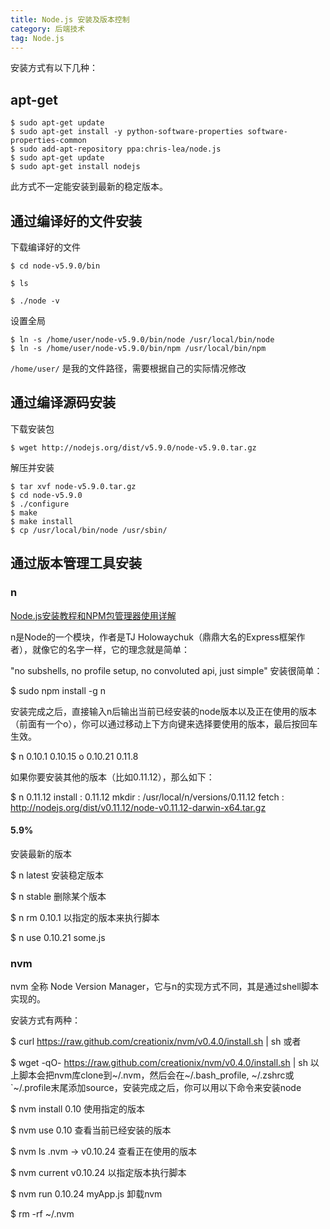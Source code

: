 ```yaml
---
title: Node.js 安装及版本控制
category: 后端技术
tag: Node.js
---
```


安装方式有以下几种：

## apt-get 

```
$ sudo apt-get update
$ sudo apt-get install -y python-software-properties software-properties-common
$ sudo add-apt-repository ppa:chris-lea/node.js
$ sudo apt-get update
$ sudo apt-get install nodejs
```

此方式不一定能安装到最新的稳定版本。

## 通过编译好的文件安装

下载编译好的文件

```
$ cd node-v5.9.0/bin

$ ls

$ ./node -v
```

设置全局

```
$ ln -s /home/user/node-v5.9.0/bin/node /usr/local/bin/node
$ ln -s /home/user/node-v5.9.0/bin/npm /usr/local/bin/npm
```

`/home/user/` 是我的文件路径，需要根据自己的实际情况修改

## 通过编译源码安装

下载安装包

```
$ wget http://nodejs.org/dist/v5.9.0/node-v5.9.0.tar.gz
```

解压并安装

```
$ tar xvf node-v5.9.0.tar.gz
$ cd node-v5.9.0
$ ./configure
$ make
$ make install
$ cp /usr/local/bin/node /usr/sbin/
```


## 通过版本管理工具安装


### n

[Node.js安装教程和NPM包管理器使用详解](http://www.jb51.net/article/53813.htm)

n是Node的一个模块，作者是TJ Holowaychuk（鼎鼎大名的Express框架作者），就像它的名字一样，它的理念就是简单：

"no subshells, no profile setup, no convoluted api, just simple"
安装很简单：

$ sudo npm install -g n

安装完成之后，直接输入n后输出当前已经安装的node版本以及正在使用的版本（前面有一个o），你可以通过移动上下方向键来选择要使用的版本，最后按回车生效。

$ n
    0.10.1 
    0.10.15 
o   0.10.21 
    0.11.8

如果你要安装其他的版本（比如0.11.12），那么如下：

$ n 0.11.12
install : 0.11.12
   mkdir : /usr/local/n/versions/0.11.12
   fetch : http://nodejs.org/dist/v0.11.12/node-v0.11.12-darwin-x64.tar.gz
####                                                     5.9%

安装最新的版本

$ n latest
安装稳定版本

$ n stable
删除某个版本

$ n rm 0.10.1 
以指定的版本来执行脚本

$ n use 0.10.21 some.js

### nvm

nvm 全称 Node Version Manager，它与n的实现方式不同，其是通过shell脚本实现的。

安装方式有两种：

$ curl https://raw.github.com/creationix/nvm/v0.4.0/install.sh | sh
或者

$ wget -qO- https://raw.github.com/creationix/nvm/v0.4.0/install.sh | sh
以上脚本会把nvm库clone到~/.nvm，然后会在~/.bash_profile, ~/.zshrc或`~/.profile末尾添加source，安装完成之后，你可以用以下命令来安装node

$ nvm install 0.10
使用指定的版本

$ nvm use 0.10
查看当前已经安装的版本

$ nvm ls
.nvm
->  v0.10.24
查看正在使用的版本

$ nvm current
v0.10.24
以指定版本执行脚本

$ nvm run 0.10.24 myApp.js
卸载nvm

$ rm -rf ~/.nvm